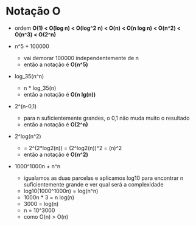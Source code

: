 # Notação O


* ordem 
**O(1) < O(log n) < O(log^2 n) < O(n) < O(n log n) < O(n^2) < O(n^3) < O(2^n)**


* n^5 + 100000
    - vai demorar 100000 independentemente de n
    - então a notação é **O(n^5)**  

* log_35(n^n)
    - n * log_35(n)
    - então a notação é **O(n lg(n))**

* 2^(n-0,1)
    - para n suficientemente grandes, o 0,1 não muda muito o resultado
    - então a notação é **O(2^n)**

* 2^log(n^2)
    - = 2^(2*log2(n)) = (2^log2(n))^2 = (n)^2
    - então a notação é **O(n^2)**

* 1000^1000n + n^n
    - igualamos as duas parcelas e aplicamos log10 para encontrar n suficientemente grande e ver qual será a complexidade
    - log10(1000^1000n) = log(n^n)
    - 1000n * 3 = n log(n)
    - 3000 = log(n)
    - n = 10^3000
    - como O(n) > O(n)
